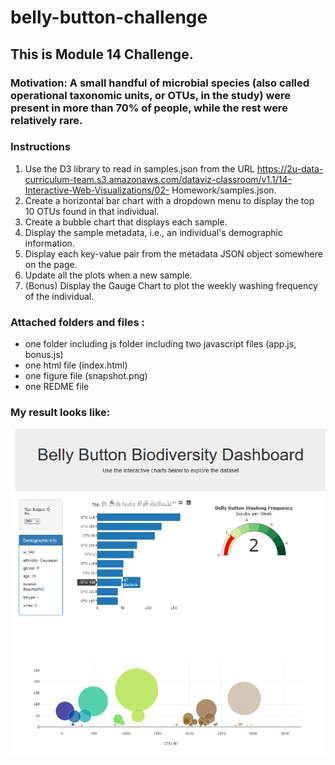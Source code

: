 # belly-button-challenge
## This is Module 14 Challenge. 

### Motivation: A small handful of microbial species (also called operational taxonomic units, or OTUs, in the study) were present in more than 70% of people, while the rest were relatively rare.
### Instructions
1. Use the D3 library to read in samples.json from the URL https://2u-data-curriculum-team.s3.amazonaws.com/dataviz-classroom/v1.1/14-Interactive-Web-Visualizations/02-
Homework/samples.json.
2. Create a horizontal bar chart with a dropdown menu to display the top 10 OTUs found in that individual.
3. Create a bubble chart that displays each sample.
4. Display the sample metadata, i.e., an individual's demographic information.
5. Display each key-value pair from the metadata JSON object somewhere on the page.
6. Update all the plots when a new sample.
7. (Bonus) Display the Gauge Chart to plot the weekly washing frequency of the individual.
  
### Attached folders and files :
* one folder including js folder including two javascript files (app.js, bonus.js)
* one html file (index.html) 
* one figure file (snapshot.png)
* one REDME file
  
### My result looks like:
![alt text](snapshot.png)
  
